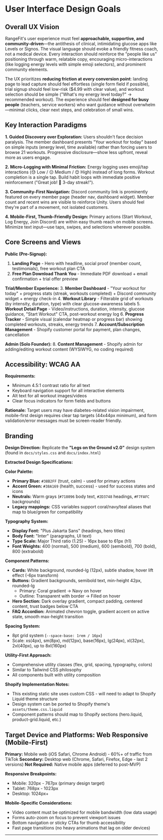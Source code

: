 # User Interface Design Goals

## Overall UX Vision

RangeFit's user experience must feel **approachable, supportive, and community-driven**—the antithesis of clinical, intimidating glucose apps like Levels or Signos. The visual language should evoke a friendly fitness coach, not a medical device. Every interaction should reinforce the "people like us" positioning through warm, relatable copy, encouraging micro-interactions (like logging energy levels with simple emoji selectors), and prominent community elements.

The UX prioritizes **reducing friction at every conversion point**: landing page to lead capture should feel effortless (single form field if possible), trial signup should feel low-risk ($4.99 with clear value), and workout selection should be simple ("What's my energy level today?" → recommended workout). The experience should feel **designed for busy people** (teachers, service workers) who want guidance without overwhelm—minimal clicks, clear next steps, and celebration of small wins.

## Key Interaction Paradigms

**1. Guided Discovery over Exploration:**
Users shouldn't face decision paralysis. The member dashboard presents "Your workout for today" based on simple inputs (energy level, time available) rather than forcing users to browse 21 workouts. Progressive disclosure—show less upfront, reveal more as users engage.

**2. Micro-Logging with Minimal Friction:**
Energy logging uses emoji/tap interactions (😓 Low / 😐 Medium / 😊 High) instead of long forms. Workout completion is a single tap. Build habit loops with immediate positive reinforcement ("Great job! 🎉 3-day streak!").

**3. Community-First Navigation:**
Discord community link is prominently featured on every member page (header nav, dashboard widget). Member count and recent wins are visible to reinforce Unity. Users should feel they're part of a movement, not isolated customers.

**4. Mobile-First, Thumb-Friendly Design:**
Primary actions (Start Workout, Log Energy, Join Discord) are within easy thumb reach on mobile screens. Minimize text input—use taps, swipes, and selections wherever possible.

## Core Screens and Views

**Public (Pre-Signup):**
1. **Landing Page** - Hero with headline, social proof (member count, testimonials), free workout plan CTA
2. **Free Plan Download Thank You** - Immediate PDF download + email confirmation + trial offer preview

**Trial/Member Experience:**
3. **Member Dashboard** - "Your workout for today" + progress stats (streak, workouts completed) + Discord community widget + energy check-in
4. **Workout Library** - Filterable grid of workouts (by intensity, duration, type) with clear glucose-awareness labels
5. **Workout Detail Page** - Video/instructions, duration, intensity, glucose guidance, "Start Workout" CTA, post-workout energy log
6. **Progress Tracker** - Simple visual (calendar heatmap or progress bar) showing completed workouts, streaks, energy trends
7. **Account/Subscription Management** - Shopify customer portal for payment, plan changes, cancellation

**Admin (Solo Founder):**
8. **Content Management** - Shopify admin for adding/editing workout content (WYSIWYG, no coding required)

## Accessibility: WCAG AA

**Requirements:**
- Minimum 4.5:1 contrast ratio for all text
- Keyboard navigation support for all interactive elements
- Alt text for all workout images/videos
- Clear focus indicators for form fields and buttons

**Rationale:** Target users may have diabetes-related vision impairment, mobile-first design requires clear tap targets (44x44px minimum), and form validation/error messages must be screen-reader friendly.

## Branding

**Design Direction:** Replicate the **"Legs on the Ground v2.0"** design system (found in `docs/styles.css` and `docs/index.html`)

**Extracted Design Specifications:**

**Color Palette:**
- **Primary Blue:** `#38B2FF` (trust, calm) - used for primary actions
- **Accent Green:** `#38A169` (health, success) - used for success states and icons
- **Neutrals:** Warm grays (`#718096` body text, `#2D3748` headings, `#F7FAFC` backgrounds)
- **Legacy mappings:** CSS variables support coral/navy/teal aliases that map to blue/green for compatibility

**Typography System:**
- **Display Font:** "Plus Jakarta Sans" (headings, hero titles)
- **Body Font:** "Inter" (paragraphs, UI text)
- **Type Scale:** Major Third ratio (1.25) - 16px base to 61px (h1)
- **Font Weights:** 400 (normal), 500 (medium), 600 (semibold), 700 (bold), 800 (extrabold)

**Component Patterns:**
- **Cards:** White background, rounded-lg (12px), subtle shadow, hover lift effect (-6px transform)
- **Buttons:** Gradient backgrounds, semibold text, min-height 42px, rounded-lg
  - Primary: Coral gradient → Navy on hover
  - Outline: Transparent with border → Filled on hover
- **Hero Section:** Dark overlay gradient, compact padding, centered content, trust badges below CTA
- **FAQ Accordion:** Animated chevron toggle, gradient accent on active state, smooth max-height transition

**Spacing System:**
- 8pt grid system (`--space-base: 1rem / 16px`)
- Scale: xs(4px), sm(8px), md(12px), base(16px), lg(24px), xl(32px), 2xl(40px), up to 8xl(160px)

**Utility-First Approach:**
- Comprehensive utility classes (flex, grid, spacing, typography, colors)
- Similar to Tailwind CSS philosophy
- All components built with utility composition

**Shopify Implementation Notes:**
- This existing static site uses custom CSS - will need to adapt to Shopify Liquid theme structure
- Design system can be ported to Shopify theme's `assets/theme.css.liquid`
- Component patterns should map to Shopify sections (hero.liquid, product-grid.liquid, etc.)

## Target Device and Platforms: Web Responsive (Mobile-First)

**Primary:** Mobile web (iOS Safari, Chrome Android) - 60%+ of traffic from TikTok
**Secondary:** Desktop web (Chrome, Safari, Firefox, Edge - last 2 versions)
**Not Required:** Native mobile apps (deferred to post-MVP)

**Responsive Breakpoints:**
- Mobile: 320px - 767px (primary design target)
- Tablet: 768px - 1023px
- Desktop: 1024px+

**Mobile-Specific Considerations:**
- Video content must be optimized for mobile bandwidth (low data usage)
- Forms auto-zoom on focus to prevent viewport issues
- Bottom navigation or sticky CTAs for thumb accessibility
- Fast page transitions (no heavy animations that lag on older devices)

---
